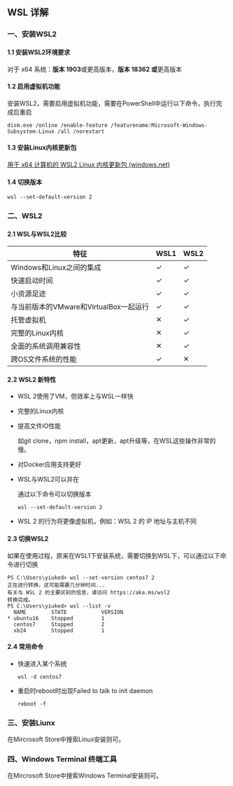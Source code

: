 ##  WSL 详解

### 一、安装WSL2 

#### 1.1 安装WSL2环境要求

对于 x64 系统：**版本 1903**或更高版本，**版本 18362 或**更高版本

#### 1.2  启用虚拟机功能

安装WSL2，需要启用虚拟机功能，需要在PowerShell中运行以下命令，执行完成后重启

```
dism.exe /online /enable-feature /featurename:Microsoft-Windows-Subsystem-Linux /all /norestart
```

#### 1.3 安装Linux内核更新包

[用于 x64 计算机的 WSL2 Linux 内核更新包 (windows.net)](https://wslstorestorage.blob.core.windows.net/wslblob/wsl_update_x64.msi)

#### 1.4 切换版本

```
wsl --set-default-version 2
```



### 二、WSL2

#### 2.1 WSL与WSL2比较

| 特征                                   | WSL1 | WSL2 |
| -------------------------------------- | ---- | ---- |
| Windows和Linux之间的集成               | ✓    | ✓    |
| 快速启动时间                           | ✓    | ✓    |
| 小资源足迹                             | ✓    | ✓    |
| 与当前版本的VMware和VirtualBox一起运行 | ✓    | ✓    |
| 托管虚拟机                             | ✕    | ✓    |
| 完整的Linux内核                        | ✕    | ✓    |
| 全面的系统调用兼容性                   | ✕    | ✓    |
| 跨OS文件系统的性能                     | ✓    | ✕    |

#### 2.2 WSL2 新特性

* WSL 2使用了VM，但效率上与WSL一样快

* 完整的Linux内核

* 提高文件IO性能

  如git clone，npm install，apt更新，apt升级等，在WSL这些操作非常的慢。

* 对Docker应用支持更好

* WSL与WSL2可以并在

  通过以下命令可以切换版本

  ```
  wsl --set-default-version 2
  ```

* WSL 2 的行为将更像虚拟机，例如：WSL 2 的 IP 地址与主机不同

#### 2.3 切换WSL2

如果在使用过程，原来在WSL1下安装系统，需要切换到WSL下，可以通过以下命令进行切换

```
PS C:\Users\yiuked> wsl --set-version centos7 2
正在进行转换，这可能需要几分钟时间...
有关与 WSL 2 的主要区别的信息，请访问 https://aka.ms/wsl2
转换完成。
PS C:\Users\yiuked> wsl --list -v
  NAME        STATE           VERSION
* ubuntu16    Stopped         1
  centos7     Stopped         2
  xb24        Stopped         1
```

#### 2.4 常用命令

* 快速进入某个系统

  ```
  wsl -d centos7
  ```


* 重启时reboot时出现Failed to talk to init daemon

  ```
  reboot -f
  ```

  

### 三、安装Liunx

在Mircrosoft Store中搜索Linux安装则可。

###  四、Windows Terminal 终端工具

在Mircrosoft Store中搜索Windows Terminal安装则可。